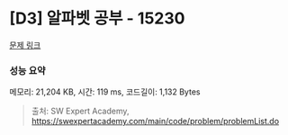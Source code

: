 # [D3] 알파벳 공부 - 15230 

[문제 링크](https://swexpertacademy.com/main/code/problem/problemDetail.do?contestProbId=AYLnMQT6vPADFATf) 

### 성능 요약

메모리: 21,204 KB, 시간: 119 ms, 코드길이: 1,132 Bytes



> 출처: SW Expert Academy, https://swexpertacademy.com/main/code/problem/problemList.do